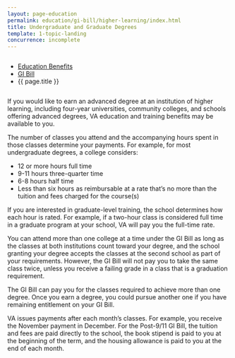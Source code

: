 ```yaml
---
layout: page-education
permalink: education/gi-bill/higher-learning/index.html
title: Undergraduate and Graduate Degrees
template: 1-topic-landing
concurrence: incomplete
---
```


<div class="splash" markdown="0">
<div class="row" markdown="0">
<div class="small-12 columns" markdown="0">

<ul class="breadcrumbs" role="menubar" aria-label="Primary">
<li class="parent"><a href="{{ site.url }}/education/">Education Benefits</a></li>
<li class="parent"><a href="{{ site.url }}/education/gi-bill/">GI Bill</a></li>
<li class="active">{{ page.title }}</li>
</ul>

</div>
</div>
</div>

<div class="main" role="main" markdown="0">

<div class="section one" markdown="0">
<div class="primary" markdown="0">
<div class="row" markdown="0">
<div class="small-12 columns" markdown="1">

If you would like to earn an advanced degree at an institution of higher learning, including four-year universities, community colleges, and schools offering advanced degrees, VA education and training benefits may be available to you.
</div>
<div class="small-12 columns" markdown="1">
<div class="call-out">
The number of classes you attend and the accompanying hours spent in those classes determine your payments. For example, for most undergraduate degrees, a college considers:

-	12 or more hours full time
-	9-11 hours three-quarter time
-	6-8 hours half time
-	Less than six hours as reimbursable at a rate that’s no more than the tuition and fees charged for the course(s)

If you are interested in graduate-level training, the school determines how each hour is rated. For example, if a two-hour class is considered full time in a graduate program at your school, VA will pay you the full-time rate.

You can attend more than one college at a time under the GI Bill as long as the classes at both institutions count toward your degree, and the school granting your degree accepts the classes at the second school as part of your requirements. However, the GI Bill will not pay you to take the same class twice, unless you receive a failing grade in a class that is a graduation requirement.

The GI Bill can pay you for the classes required to achieve more than one degree. Once you earn a degree, you could pursue another one if you have remaining entitlement on your GI Bill.

VA issues payments after each month’s classes. For example, you receive the November payment in December. For the Post-9/11 GI Bill, the tuition and fees are paid directly to the school, the book stipend is paid to you at the beginning of the term, and the housing allowance is paid to you at the end of each month.

</div>


</div>
</div>
</div>

</div>
